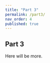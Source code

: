 ```yaml
---
title: "Part 3"
permalink: /part3/
nav_order: 4
published: true
---
```


## Part 3

Here will be more.
